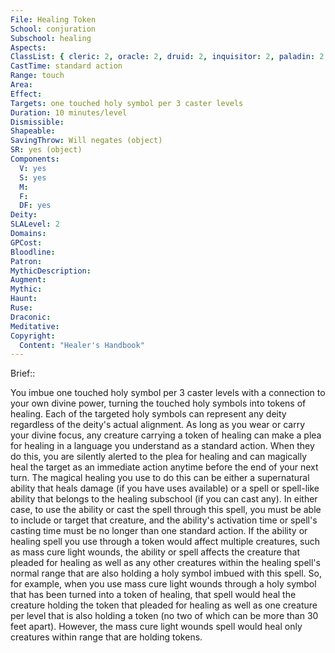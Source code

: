 ```yaml
---
File: Healing Token
School: conjuration
Subschool: healing
Aspects: 
ClassList: { cleric: 2, oracle: 2, druid: 2, inquisitor: 2, paladin: 2, ranger: 2, shaman: 2 }
CastTime: standard action
Range: touch
Area: 
Effect: 
Targets: one touched holy symbol per 3 caster levels
Duration: 10 minutes/level
Dismissible: 
Shapeable: 
SavingThrow: Will negates (object)
SR: yes (object)
Components:
  V: yes
  S: yes
  M: 
  F: 
  DF: yes
Deity: 
SLALevel: 2
Domains: 
GPCost: 
Bloodline: 
Patron: 
MythicDescription: 
Augment: 
Mythic: 
Haunt: 
Ruse: 
Draconic: 
Meditative: 
Copyright:
  Content: "Healer's Handbook"
---
```

Brief:: 

You imbue one touched holy symbol per 3 caster levels with a connection to your own divine power, turning the touched holy symbols into tokens of healing. Each of the targeted holy symbols can represent any deity regardless of the deity's actual alignment.  As long as you wear or carry your divine focus, any creature carrying a token of healing can make a plea for healing in a language you understand as a standard action. When they do this, you are silently alerted to the plea for healing and can magically heal the target as an immediate action anytime before the end of your next turn.  The magical healing you use to do this can be either a supernatural ability that heals damage (if you have uses available) or a spell or spell-like ability that belongs to the healing subschool (if you can cast any). In either case, to use the ability or cast the spell through this spell, you must be able to include or target that creature, and the ability's activation time or spell's casting time must be no longer than one standard action.  If the ability or healing spell you use through a token would affect multiple creatures, such as mass cure light wounds, the ability or spell affects the creature that pleaded for healing as well as any other creatures within the healing spell's normal range that are also holding a holy symbol imbued with this spell.  So, for example, when you use mass cure light wounds through a holy symbol that has been turned into a token of healing, that spell would heal the creature holding the token that pleaded for healing as well as one creature per level that is also holding a token (no two of which can be more than 30 feet apart). However, the mass cure light wounds spell would heal only creatures within range that are holding tokens.
